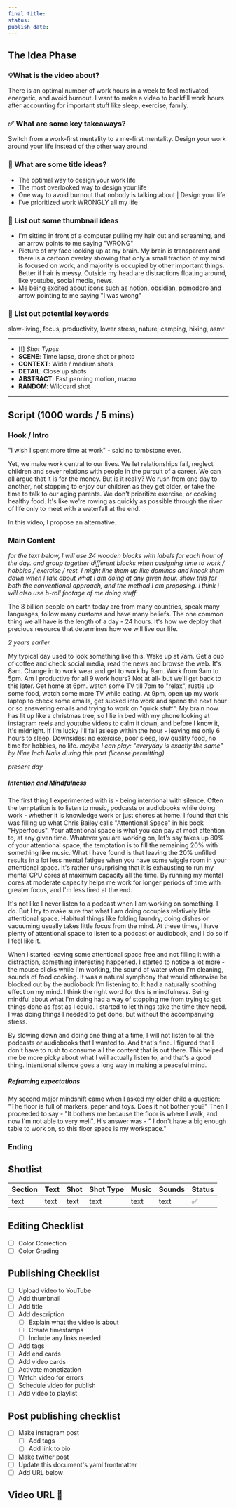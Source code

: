```yaml
---
final title: 
status: 
publish date:
---
```


## The Idea Phase

### 💡What is the video about?
There is an optimal number of work hours in a week to feel motivated, energetic, and avoid burnout. I want to make a video to backfill work hours after accounting for important stuff like sleep, exercise, family.

### ✅ What are some key takeaways?
Switch from a work-first mentality to a me-first mentality. Design your work around your life instead of the other way around.

### 👾 What are some title ideas?
- The optimal way to design your work life
- The most overlooked way to design your life
- One way to avoid burnout that nobody is talking about | Design your life
- I've prioritized work WRONGLY all my life

### 🎇 List out some thumbnail ideas
- I'm sitting in front of a computer pulling my hair out and screaming, and an arrow points to me saying "WRONG"
- Picture of my face looking up at my brain. My brain is transparent and there is a cartoon overlay showing that only a small fraction of my mind is focused on work, and majority is occupied by other important things. Better if hair is messy. Outside my head are distractions floating around, like youtube, social media, news.
- Me being excited about icons such as notion, obsidian, pomodoro and arrow pointing to me saying "I was wrong"

### 🔑 List out potential keywords
slow-living, focus, productivity, lower stress, nature, camping, hiking, asmr

---
- [!] *Shot Types*
- **SCENE**: Time lapse, drone shot or photo 
- **CONTEXT**: Wide / medium shots
- **DETAIL**: Close up shots
- **ABSTRACT**: Fast panning motion, macro
- **RANDOM**: Wildcard shot
---
## Script (1000 words / 5 mins)

### Hook / Intro

"I wish I spent more time at work" - said no tombstone ever.

Yet, we make work central to our lives. We let relationships fail, neglect children and sever relations with people in the pursuit of a career. We can all argue that it is for the money. But is it really? We rush from one day to another, not stopping to enjoy our children as they get older, or take the time to talk to our aging parents. We don't prioritize exercise, or cooking healthy food. It's like we're rowing as quickly as possible through the river of life only to meet with a waterfall at the end.

In this video, I propose an alternative. 

### Main Content

_for the text below, I will use 24 wooden blocks with labels for each hour of the day. and group together different blocks when assigning time to work / hobbies / exercise / rest. I might line them up like dominos and knock them down when I talk about what I am doing at any given hour. show this for both the conventional approach, and the method I am proposing. i think i will also use b-roll footage of me doing stuff_

The 8 billion people on earth today are from many countries, speak many languages, follow many customs and have many beliefs. The one common thing we all have is the length of a day - 24 hours. It's how we deploy that precious resource that determines how we will live our life.

_2 years earlier_

My typical day used to look something like this. Wake up at 7am. Get a cup of coffee and check social media, read the news and browse the web. It's 8am. Change in to work wear and get to work by 9am. Work from 9am to 5pm. Am I productive for all 9 work hours? Not at all- but we'll get back to this later. Get home at 6pm. watch some TV till 7pm to "relax", rustle up some food, watch some more TV while eating. At 9pm, open up my work laptop to check some emails, get sucked into work and spend the next hour or so answering emails and trying to work on "quick stuff". My brain now has lit up like a christmas tree, so I lie in bed with my phone looking at instagram reels and youtube videos to calm it down, and before I know it, it's midnight. If I'm lucky I'll fall asleep within the hour - leaving me only 6 hours to sleep. Downsides: no exercise, poor sleep, low quality food, no time for hobbies, no life. _maybe I can play: "everyday is exactly the same" by Nine Inch Nails during this part (license permitting)_

_present day_



##### Intention and Mindfulness
The first thing I experimented with is - being intentional with silence. Often the temptation is to listen to music, podcasts or audiobooks while doing work - whether it is knowledge work or just chores at home. I found that this was filling up what Chris Bailey calls "Attentional Space" in his book "Hyperfocus". Your attentional space is what you can pay at most attention to, at any given time. Whatever you are working on, let's say takes up 80% of your attentional space, the temptation is to fill the remaining 20% with something like music. What I have found is that leaving the 20% unfilled results in a lot less mental fatigue when you have some wiggle room in your attentional space. It's rather unsurprising that it is exhausting to run my mental CPU cores at maximum capacity all the time. By running my mental cores at moderate capacity helps me work for longer periods of time with greater focus, and I'm less tired at the end.

It's not like I never listen to a podcast when I am working on something. I do. But I try to make sure that what I am doing occupies relatively little attentional space. Habitual things like folding laundry, doing dishes or vacuuming usually takes little focus from the mind. At these times, I have plenty of attentional space to listen to a podcast or audiobook, and I do so if I feel like it.

When I started leaving some attentional space free and not filling it with a distraction, something interesting happened. I started to notice a lot more - the mouse clicks while I'm working, the sound of water when I'm cleaning, sounds of food cooking. It was a natural symphony that would otherwise be blocked out by the audiobook I'm listening to. It had a naturally soothing effect on my mind. I think the right word for this is mindfulness. Being mindful about what I'm doing had a way of stopping me from trying to get things done as fast as I could. I started to let things take the time they need. I was doing things I needed to get done, but without the accompanying stress.

By slowing down and doing one thing at a time, I will not listen to all the podcasts or audiobooks that I wanted to. And that's fine. I figured that I don't have to rush to consume all the content that is out there. This helped me be more picky about what I will actually listen to, and that's a good thing. Intentional silence goes a long way in making a peaceful mind.

##### Reframing expectations
My second major mindshift came when I asked my older child a question: "The floor is full of markers, paper and toys. Does it not bother you?" Then I proceeded to say - "It bothers me because the floor is where I walk, and now I'm not able to very well". His answer was - " I don't have a big enough table to work on, so this floor space is my workspace." 


### Ending

## Shotlist
| Section | Text | Shot | Shot Type | Music | Sounds | Status |
| ------- | ---- | ---- | --------- | ----- | ------ | ------ |
| text    | text | text | text      | text  | text   | ✅     |

## Editing Checklist
- [ ] Color Correction
- [ ] Color Grading

## Publishing Checklist
- [ ] Upload video to YouTube
- [ ] Add thumbnail
- [ ] Add title
- [ ] Add description
	- [ ] Explain what the video is about
	- [ ] Create timestamps
	- [ ] Include any links needed
- [ ] Add tags
- [ ] Add end cards
- [ ] Add video cards
- [ ] Activate monetization
- [ ] Watch video for errors
- [ ] Schedule video for publish
- [ ] Add video to playlist

## Post publishing checklist
- [ ] Make instagram post
	- [ ] Add tags
	- [ ] Add link to bio
- [ ] Make twitter post
- [ ] Update this document's yaml frontmatter
- [ ] Add URL below

## Video URL 🎉
